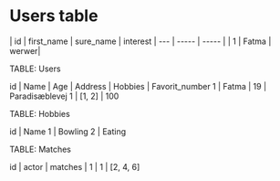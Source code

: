 # Users table

| id  | first_name  | sure_name | interest 
| --- | ----- | ----- |
| 1   | Fatma | werwer|



TABLE: Users

id | Name | Age | Address           | Hobbies | Favorit_number 
1 | Fatma | 19 | Paradisæblevej 1   | [1, 2] | 100 

TABLE: Hobbies

id | Name
1 | Bowling
2 | Eating

TABLE: Matches

id | actor | matches |
1  | 1     | [2, 4, 6]


